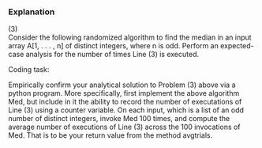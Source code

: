 ### Explanation
(3)\
Consider the following randomized algorithm to find the median in an input array
A[1, . . . , n] of distinct integers, where n is odd.
Perform an expected-case analysis for the number of times Line (3) is executed.

Coding task:

Empirically confirm your analytical solution to Problem (3) above via
a python program. More specifically, first implement the above algorithm Med, but include
in it the ability to record the number of executations of Line (3) using a counter variable. On
each input, which is a list of an odd number of distinct integers, invoke Med 100 times, and
compute the average number of executions of Line (3) across the 100 invocations of Med.
That is to be your return value from the method avgtrials.
